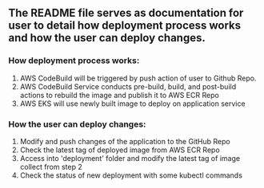 ## The README file serves as documentation for user to detail how deployment process works and how the user can deploy changes. 

### How deployment process works:

1. AWS CodeBuild will be triggered by push action of user to Github Repo.
2. AWS CodeBuild Service conducts pre-build, build, and post-build actions to rebuild the image and publish it to AWS ECR Repo
3. AWS EKS will use newly built image to deploy on application service

### How the user can deploy changes:

1. Modify and push changes of the application to the GitHub Repo
2. Check the latest tag of deployed image from AWS ECR Repo
3. Access into 'deployment' folder and modify the latest tag of image collect from step 2
4. Check the status of new deployment with some kubectl commands
